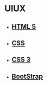 # UIUX
- ## [HTML 5](https://github.com/sibaprasad12/UIUX/blob/main/HMML5.md)
- ## [CSS](https://github.com/sibaprasad12/UIUX/blob/main/CSS.md)
- ## [CSS 3](https://github.com/sibaprasad12/UIUX/blob/main/CSS3.md)
- ## [BootStrap](https://github.com/sibaprasad12/UIUX/blob/main/BOOTSTRAP.md)
